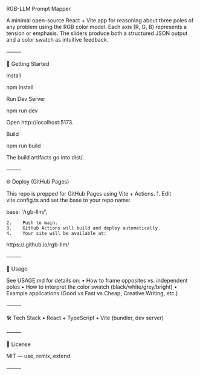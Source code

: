 RGB-LLM Prompt Mapper

A minimal open-source React + Vite app for reasoning about three poles of any problem using the RGB color model. Each axis (R, G, B) represents a tension or emphasis. The sliders produce both a structured JSON output and a color swatch as intuitive feedback.

⸻

🚀 Getting Started

Install

npm install

Run Dev Server

npm run dev

Open http://localhost:5173.

Build

npm run build

The build artifacts go into dist/.

⸻

🌐 Deploy (GitHub Pages)

This repo is prepped for GitHub Pages using Vite + Actions.
    1.    Edit vite.config.ts and set the base to your repo name:

base: '/rgb-llm/',


    2.    Push to main.
    3.    GitHub Actions will build and deploy automatically.
    4.    Your site will be available at:

https://<username>.github.io/rgb-llm/



⸻

📖 Usage

See USAGE.md for details on:
    •    How to frame opposites vs. independent poles
    •    How to interpret the color swatch (black/white/grey/bright)
    •    Example applications (Good vs Fast vs Cheap, Creative Writing, etc.)

⸻

🛠 Tech Stack
    •    React + TypeScript
    •    Vite (bundler, dev server)

⸻

📜 License

MIT — use, remix, extend.

⸻
